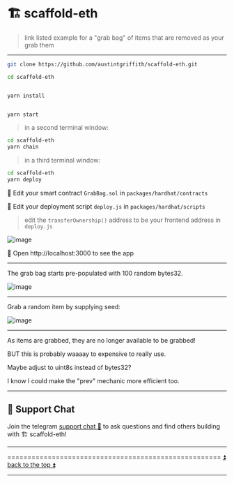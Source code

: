 # 🏗 scaffold-eth

> link listed example for a "grab bag" of items that are removed as your grab them

---


```bash
git clone https://github.com/austintgriffith/scaffold-eth.git

cd scaffold-eth
```

```bash

yarn install

```

```bash

yarn start

```

> in a second terminal window:

```bash
cd scaffold-eth
yarn chain

```

> in a third terminal window:

```bash
cd scaffold-eth
yarn deploy

```

🔏 Edit your smart contract `GrabBag.sol` in `packages/hardhat/contracts`

💼 Edit your deployment script `deploy.js` in `packages/hardhat/scripts`

> edit the `transferOwnership()` address to be your frontend address in `deploy.js`

![image](https://user-images.githubusercontent.com/2653167/117068231-40885a00-ace8-11eb-8a76-46706183442f.png)

📱 Open http://localhost:3000 to see the app

---

The grab bag starts pre-populated with 100 random bytes32.

![image](https://user-images.githubusercontent.com/2653167/117068327-6281dc80-ace8-11eb-9539-ac998e9d77c3.png)

---

Grab a random item by supplying seed:

![image](https://user-images.githubusercontent.com/2653167/117068396-76c5d980-ace8-11eb-92f6-9abcfd833e63.png)

---

As items are grabbed, they are no longer available to be grabbed!

BUT this is probably waaaay to expensive to really use.

Maybe adjust to uint8s instead of bytes32?

I know I could make the "prev" mechanic more efficient too.


---

## 💬 Support Chat

Join the telegram [support chat 💬](https://t.me/joinchat/KByvmRe5wkR-8F_zz6AjpA)  to ask questions and find others building with 🏗 scaffold-eth!

---

===================================================== [⏫ back to the top ⏫](https://github.com/austintgriffith/scaffold-eth#-scaffold-eth)

---
